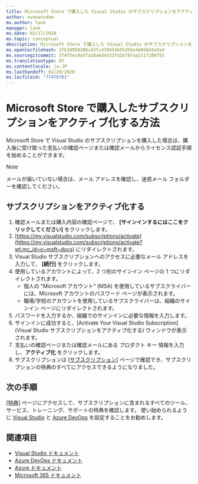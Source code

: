 ```yaml
---
title: Microsoft Store で購入した Visual Studio のサブスクリプションをアクティブ化する方法 |Microsoft Docs
author: evanwindom
ms.author: lank
manager: lank
ms.date: 02/17/2020
ms.topic: conceptual
description: Microsoft Store で購入した Visual Studio のサブスクリプションをアクティブ化する方法について説明します。
ms.openlocfilehash: 2fb3d958206cd3fcd76654b95d5be4b8d8e8a3a4
ms.sourcegitcommit: 374f5ec9a5fa18a6d4533fa2b797aa211f186755
ms.translationtype: HT
ms.contentlocale: ja-JP
ms.lasthandoff: 02/20/2020
ms.locfileid: "77476761"
---
```

# <a name="how-do-i-activate-a-subscription-acquired-from-the-microsoft-store"></a>Microsoft Store で購入したサブスクリプションをアクティブ化する方法
Microsoft Store で Visual Studio のサブスクリプションを購入した場合は、購入後に受け取った支払いの確認ページまたは確認メールからライセンス認証手順を始めることができます。

> [!NOTE]
> メールが届いていない場合は、メール アドレスを確認し、迷惑メール フォルダーを確認してください。

## <a name="activate-your-subscription"></a>サブスクリプションをアクティブ化する
1. 確認メールまたは購入内容の確認ページで、 **[サインインするにはここをクリックしてください]** をクリックします。
2. [https://my.visualstudio.com/subscriptions/activate](https://my.visualstudio.com/subscriptions/activate?wt.mc_id=o~msft~docs) にリダイレクトされます。
3. Visual Studio サブスクリプションへのアクセスに必要なメール アドレスを入力して、 **[続行]** をクリックします。
4. 使用しているアカウントによって、2 つ別のサインイン ページの 1 つにリダイレクトされます。
    - 個人の "Microsoft アカウント" (MSA) を使用しているサブスクライバーには、Microsoft アカウントのパスワード ページが表示されます。
    - 職場/学校のアカウントを使用しているサブスクライバーは、組織のサインイン ページにリダイレクトされます。
5. パスワードを入力するか、組織でのサインインに必要な情報を入力します。
6. サインインに成功すると、[Activate Your Visual Studio Subscription]\(Visual Studio サブスクリプションをアクティブ化する\) ウィンドウが表示されます。
7. 支払いの確認ページまたは確認メールにある プロダクト キー 情報を入力し、**アクティブ化** をクリックします。
8. サブスクリプションは [[サブスクリプション](https://my.visualstudio.com/subscriptions?wt.mc_id=o~msft~docs)] ページで確認でき、サブスクリプションの特典のすべてにアクセスできるようになりました。

## <a name="next-steps"></a>次の手順
[[特典]](https://my.visualstudio.com/benefits?wt.mc_id=o~msft~docs) ページにアクセスして、サブスクリプションに含まれるすべてのツール、サービス、トレーニング、サポートの特典を確認します。  使い始められるように [Visual Studio](vs-ide-benefit.md) と [Azure DevOps](vs-azure-devops.md) を設定することをお勧めします。 

## <a name="see-also"></a>関連項目
- [Visual Studio ドキュメント](https://docs.microsoft.com/visualstudio/)
- [Azure DevOps ドキュメント](https://docs.microsoft.com/azure/devops/)
- [Azure ドキュメント](https://docs.microsoft.com/azure/)
- [Microsoft 365 ドキュメント](https://docs.microsoft.com/microsoft-365/)

